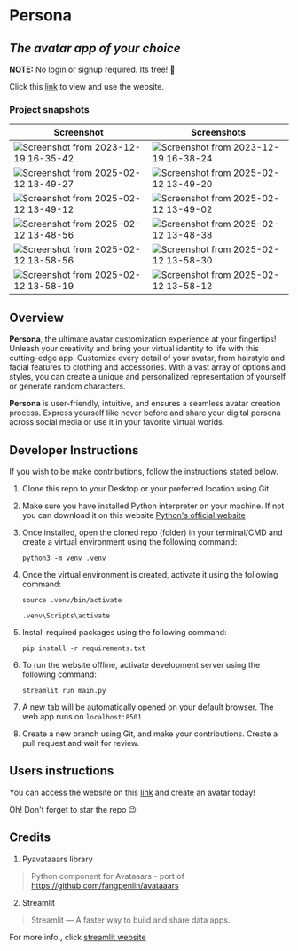 # Persona
## *The avatar app of your choice*

**NOTE:** No login or signup required. Its free! 🎉

Click this [link](https://persona-avatar.onrender.com) to view and use the website.

### Project snapshots
| Screenshot | Screenshots |
| ---------- | ----------- |
| ![Screenshot from 2023-12-19 16-35-42](https://github.com/morikeli/persona/assets/78599959/2b3c9335-3992-44f7-9b8c-46a497b11ea7) | ![Screenshot from 2023-12-19 16-38-24](https://github.com/morikeli/persona/assets/78599959/2398d621-b33c-4f27-942e-feebaabc9cf5) |
| ![Screenshot from 2025-02-12 13-49-27](https://github.com/user-attachments/assets/ee0dbd42-f2c0-4a35-85c2-b0d23895b182) | ![Screenshot from 2025-02-12 13-49-20](https://github.com/user-attachments/assets/0b01a9c1-6270-4e97-9312-7d0fe186e775) |
| ![Screenshot from 2025-02-12 13-49-12](https://github.com/user-attachments/assets/58b4076a-c2ee-4772-ad24-ff81c9bf38b3) | ![Screenshot from 2025-02-12 13-49-02](https://github.com/user-attachments/assets/049cb0a5-4f55-4e62-adcc-443c2eefc210) |
| ![Screenshot from 2025-02-12 13-48-56](https://github.com/user-attachments/assets/85334ac2-e153-41ea-ab61-d96e2be0b301) | ![Screenshot from 2025-02-12 13-48-38](https://github.com/user-attachments/assets/41541dc9-a02a-45d8-ba00-11ed9c26d8e3) |
| ![Screenshot from 2025-02-12 13-58-56](https://github.com/user-attachments/assets/32693a8e-5e98-4869-b924-492877f84f0d) | ![Screenshot from 2025-02-12 13-58-30](https://github.com/user-attachments/assets/0500c0c1-fb22-4cda-b41d-16d93a228cdd) |
| ![Screenshot from 2025-02-12 13-58-19](https://github.com/user-attachments/assets/bf4ddf56-e667-439f-a8ad-f08553bf5430) | ![Screenshot from 2025-02-12 13-58-12](https://github.com/user-attachments/assets/e3627fa5-8f07-463a-94af-c8c44091cd1f) |

## Overview

**Persona**, the ultimate avatar customization experience at your fingertips! Unleash your creativity and bring your virtual identity to life with this cutting-edge app. Customize every detail of your avatar, from hairstyle and facial features to clothing and accessories. With a vast array of options and styles, you can create a unique and personalized representation of yourself or generate random characters.

**Persona** is user-friendly, intuitive, and ensures a seamless avatar creation process. Express yourself like never before and share your digital persona across social media or use it in your favorite virtual worlds.


## Developer Instructions

If you wish to be make contributions, follow the instructions stated below.

1. Clone this repo to your Desktop or your preferred location using Git.
2. Make sure you have installed Python interpreter on your machine. If not you can download it on this website [Python's official website](https://www.python.org)
3. Once installed, open the cloned repo (folder) in your terminal/CMD and create a virtual environment using the following command:

   ```(bash)
   python3 -m venv .venv
   ```

5. Once the virtual environment is created, activate it using the following command:

   ```(Linux/MacOS)
   source .venv/bin/activate
   ```

   ```(Windows)
   .venv\Scripts\activate
   ```
  
6. Install required packages using the following command:

   ```pip install -r requirements.txt```
   
7. To run the website offline, activate development server using the following command:

   ```streamlit run main.py```

8. A new tab will be automatically opened on your default browser. The web app runs on `localhost:8501`
9. Create a new branch using Git, and make your contributions. Create a pull request and wait for review.


## Users instructions
You can access the website on this [link](https://persona-avatar.onrender.com) and create an avatar today!

Oh! Don't forget to star the repo 😉

## Credits
1. Pyavataaars library
> Python component for Avataaars - port of https://github.com/fangpenlin/avataaars

2. Streamlit
> Streamlit — A faster way to build and share data apps.

For more info., click [streamlit website](https://streamlit.io)
